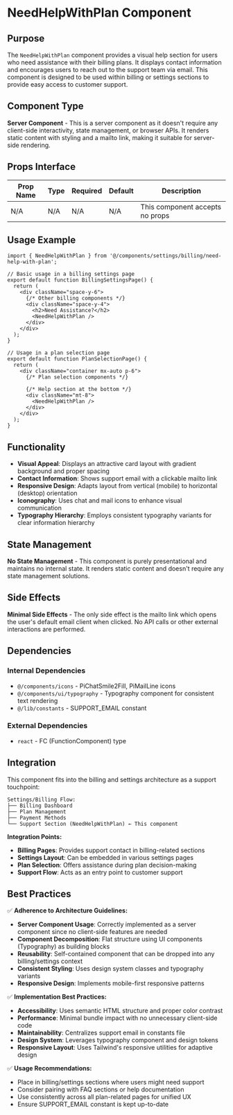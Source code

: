 # NeedHelpWithPlan Component

## Purpose

The `NeedHelpWithPlan` component provides a visual help section for users who need assistance with their billing plans. It displays contact information and encourages users to reach out to the support team via email. This component is designed to be used within billing or settings sections to provide easy access to customer support.

## Component Type

**Server Component** - This is a server component as it doesn't require any client-side interactivity, state management, or browser APIs. It renders static content with styling and a mailto link, making it suitable for server-side rendering.

## Props Interface

| Prop Name | Type | Required | Default | Description |
|-----------|------|----------|---------|-------------|
| N/A | N/A | N/A | N/A | This component accepts no props |

## Usage Example

```tsx
import { NeedHelpWithPlan } from '@/components/settings/billing/need-help-with-plan';

// Basic usage in a billing settings page
export default function BillingSettingsPage() {
  return (
    <div className="space-y-6">
      {/* Other billing components */}
      <div className="space-y-4">
        <h2>Need Assistance?</h2>
        <NeedHelpWithPlan />
      </div>
    </div>
  );
}

// Usage in a plan selection page
export default function PlanSelectionPage() {
  return (
    <div className="container mx-auto p-6">
      {/* Plan selection components */}
      
      {/* Help section at the bottom */}
      <div className="mt-8">
        <NeedHelpWithPlan />
      </div>
    </div>
  );
}
```

## Functionality

- **Visual Appeal**: Displays an attractive card layout with gradient background and proper spacing
- **Contact Information**: Shows support email with a clickable mailto link
- **Responsive Design**: Adapts layout from vertical (mobile) to horizontal (desktop) orientation
- **Iconography**: Uses chat and mail icons to enhance visual communication
- **Typography Hierarchy**: Employs consistent typography variants for clear information hierarchy

## State Management

**No State Management** - This component is purely presentational and maintains no internal state. It renders static content and doesn't require any state management solutions.

## Side Effects

**Minimal Side Effects** - The only side effect is the mailto link which opens the user's default email client when clicked. No API calls or other external interactions are performed.

## Dependencies

### Internal Dependencies
- `@/components/icons` - PiChatSmile2Fill, PiMailLine icons
- `@/components/ui/typography` - Typography component for consistent text rendering
- `@/lib/constants` - SUPPORT_EMAIL constant

### External Dependencies
- `react` - FC (FunctionComponent) type

## Integration

This component fits into the billing and settings architecture as a support touchpoint:

```
Settings/Billing Flow:
├── Billing Dashboard
├── Plan Management
├── Payment Methods
└── Support Section (NeedHelpWithPlan) ← This component
```

**Integration Points:**
- **Billing Pages**: Provides support contact in billing-related sections
- **Settings Layout**: Can be embedded in various settings pages
- **Plan Selection**: Offers assistance during plan decision-making
- **Support Flow**: Acts as an entry point to customer support

## Best Practices

✅ **Adherence to Architecture Guidelines:**

- **Server Component Usage**: Correctly implemented as a server component since no client-side features are needed
- **Component Decomposition**: Flat structure using UI components (Typography) as building blocks
- **Reusability**: Self-contained component that can be dropped into any billing/settings context
- **Consistent Styling**: Uses design system classes and typography variants
- **Responsive Design**: Implements mobile-first responsive patterns

✅ **Implementation Best Practices:**

- **Accessibility**: Uses semantic HTML structure and proper color contrast
- **Performance**: Minimal bundle impact with no unnecessary client-side code
- **Maintainability**: Centralizes support email in constants file
- **Design System**: Leverages typography component and design tokens
- **Responsive Layout**: Uses Tailwind's responsive utilities for adaptive design

✅ **Usage Recommendations:**

- Place in billing/settings sections where users might need support
- Consider pairing with FAQ sections or help documentation
- Use consistently across all plan-related pages for unified UX
- Ensure SUPPORT_EMAIL constant is kept up-to-date